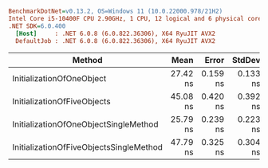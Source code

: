 ``` ini

BenchmarkDotNet=v0.13.2, OS=Windows 11 (10.0.22000.978/21H2)
Intel Core i5-10400F CPU 2.90GHz, 1 CPU, 12 logical and 6 physical cores
.NET SDK=6.0.400
  [Host]     : .NET 6.0.8 (6.0.822.36306), X64 RyuJIT AVX2
  DefaultJob : .NET 6.0.8 (6.0.822.36306), X64 RyuJIT AVX2


```
|                                  Method |     Mean |    Error |   StdDev |   Gen0 | Allocated |
|---------------------------------------- |---------:|---------:|---------:|-------:|----------:|
|               InitializationOfOneObject | 27.42 ns | 0.159 ns | 0.133 ns | 0.0038 |      24 B |
|             InitializationOfFiveObjects | 45.08 ns | 0.420 ns | 0.392 ns | 0.0191 |     120 B |
|   InitializationOfOneObjectSingleMethod | 25.79 ns | 0.239 ns | 0.223 ns | 0.0038 |      24 B |
| InitializationOfFiveObjectsSingleMethod | 47.79 ns | 0.325 ns | 0.304 ns | 0.0191 |     120 B |
